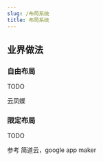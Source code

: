 ```yaml
---
slug: /布局系统
title: 布局系统
---
```


## 业界做法

### 自由布局

TODO

云凤蝶

### 限定布局

TODO

参考 简道云，google app maker


